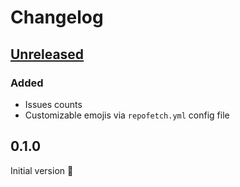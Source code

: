 # Changelog

## [Unreleased]

### Added

- Issues counts
- Customizable emojis via `repofetch.yml` config file

## 0.1.0
Initial version :tada:

[Unreleased]: https://github.com/spenserblack/repofetch/compare/v0.1.0...HEAD
